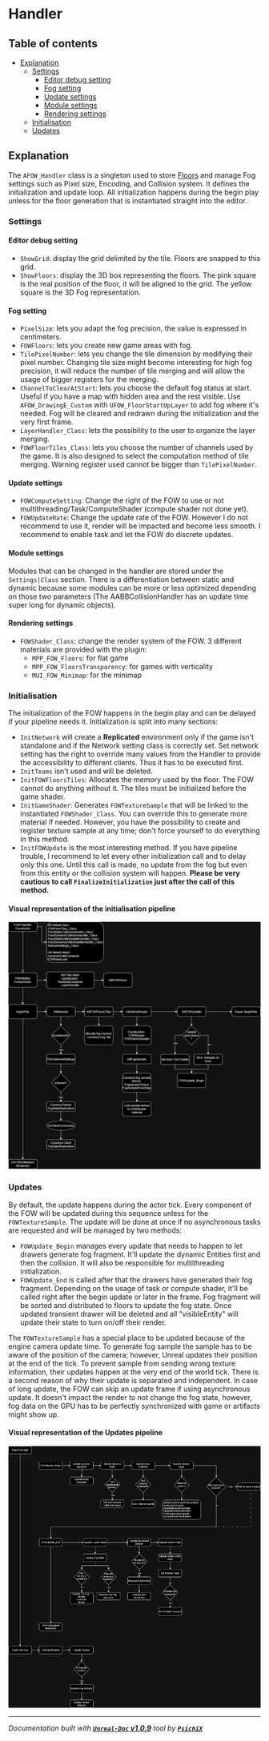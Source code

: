 # Handler

## Table of contents

- [Explanation](#explanation)
    - [Settings](#settings)
        - [Editor debug setting](#editor-debug-setting)
        - [Fog setting](#fog-setting)
        - [Update settings](#update-settings)
        - [Module settings](#module-settings)
        - [Rendering settings](#rendering-settings)
    - [Initialisation](#initialisation)
    - [Updates](#updates)

## Explanation

The `AFOW_Handler` class is a singleton used to store [Floors](/book/architecture/Floor.md) and manage Fog settings such as Pixel size, Encoding,
and Collision system. It defines the initialization and update loop. All initialization happens during the begin play unless
for the floor generation that is instantiated straight into the editor.

### Settings

#### Editor debug setting
* `ShowGrid`: display the grid delimited by the tile. Floors are snapped to this grid.
* `ShowFloors`: display the 3D box representing the floors. The pink square is the real position of the floor, it will
be aligned to the grid. The yellow square is the 3D Fog representation.

#### Fog setting
* `PixelSize`: lets you adapt the fog precision, the value is expressed in centimeters.
* `FOWFloors`: lets you create new game areas with fog.
* `TilePixelNumber`: lets you change the tile dimension by modifying their pixel number. Changing tile size might become
interesting for high fog precision, it will reduce the number of tile merging and will allow the usage of bigger registers for the merging.
* `ChannelToClearAtStart`: lets you choose the default fog status at start. Useful if you have a map with hidden area
and the rest visible. Use `AFOW_DrawingE_Custom` with `UFOW_FloorStartUpLayer` to add fog where it's needed. Fog will
be cleared and redrawn during the initialization and the very first frame.
* `LayerHandler_Class`: lets the possibility to the user to organize the layer merging.
* `FOWFloorTiles_Class`: lets you choose the number of channels used by the game. It is also designed to select the computation method
of tile merging. Warning register used cannot be bigger than `TilePixelNumber`.

#### Update settings
* `FOWComputeSetting`: Change the right of the FOW to use or not multithreading/Task/ComputeShader (compute shader not done yet).
* `FOWUpdateRate`: Change the update rate of the FOW. However I do not recommend to use it, render will be impacted and become less
smooth. I recommend to enable task and let the FOW do discrete updates.

#### Module settings
Modules that can be changed in the handler are stored under the `Settings|Class` section. There is a differentiation between static
and dynamic because some modules can be more or less optimized depending on those two parameters (The AABBCollisionHandler has an
update time super long for dynamic objects).

#### Rendering settings
* `FOWShader_Class`: change the render system of the FOW. 3 different materials are provided with the plugin:
    * `MPP_FOW_Floors`: for flat game
    * `MPP_FOW_FloorsTransparency`: for games with verticality
    * `MUI_FOW_Minimap`: for the minimap

### Initialisation

The initialization of the FOW happens in the begin play and can be delayed if your pipeline needs it. Initialization is split into
many sections:

* `InitNetwork` will create a **Replicated** environment only if the game isn't standalone and if the Network setting class is
correctly set. Set network setting has the right to override many values from the Handler to provide the accessibility to different
clients. Thus it has to be executed first.
* `InitTeams` isn't used and will be deleted.
* `InitFOWFloorsTiles`: Allocates the memory used by the floor. The FOW cannot do anything without it. The tiles must be
initialized before the game shader.
* `InitGameShader`: Generates `FOWTextureSample` that will be linked to the instantiated `FOWShader_Class`. You can override this to
generate more material if needed. However, you have the possibility to create and register texture sample at any time; don't force
yourself to do everything in this method.
* `InitFOWUpdate` is the most interesting method. If you have pipeline trouble, I recommend to let every other initialization call
and to delay only this one. Until this call is made, no update from the fog but even from this entity or the collision system will
happen. **Please be very cautious to call `FinalizeInitialization` just after the call of this method.**

#### Visual representation of the initialisation pipeline

![FOWHandler initialisation pipeline](../../assets/Architecture/Handler/FOWInitialisation.drawio.png)

### Updates

By default, the update happens during the actor tick. Every component of the FOW will be updated during this sequence unless for
the `FOWTextureSample`. The update will be done at once if no asynchronous tasks are requested and will be managed by two methods:

* `FOWUpdate_Begin` manages every update that needs to happen to let drawers generate fog fragment. It'll update the dynamic Entities
first and then the collision. It will also be responsible for multithreading initialization.
* `FOWUpdate_End` is called after that the drawers have generated their fog fragment. Depending on the usage of task or compute shader,
it'll be called right after the begin update or later in the frame. Fog fragment will be sorted and distributed to floors to update the
fog state. Once updated transient drawer will be deleted and all "visibleEntity" will update their state to turn on/off their render.

The `FOWTextureSample` has a special place to be updated because of the engine camera update time. To generate fog sample the sample
has to be aware of the position of the camera; however, Unreal updates their position at the end of the tick. To prevent sample from
sending wrong texture information, their updates happen at the very end of the world tick. There is a second reason of why their update
is separated and independent. In case of long update, the FOW can skip an update frame if using asynchronous update. It doesn't impact
the render to not change the fog state, however, fog data on the GPU has to be perfectly synchronized with game or artifacts might show up.

#### Visual representation of the Updates pipeline

![FOWHandler update pipeline](../../assets/Architecture/Handler/FOWUpdate.drawio.png)

---
_Documentation built with [**`Unreal-Doc` v1.0.9**](https://github.com/PsichiX/unreal-doc) tool by [**`PsichiX`**](https://github.com/PsichiX)_